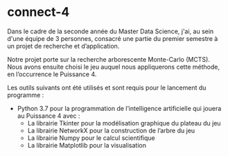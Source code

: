 # connect-4

Dans le cadre de la seconde année du Master Data Science, j'ai, au sein d'une équipe de 3 personnes, consacré une partie du premier semestre à un projet de recherche et d’application.

Notre projet porte sur la recherche arborescente Monte-Carlo (MCTS). Nous avons ensuite choisi le jeu auquel nous appliquerons cette méthode, en l’occurrence le Puissance 4.

Les outils suivants ont été utilisés et sont requis pour le lancement du programme :
- Python 3.7 pour la programmation de l’intelligence artificielle qui jouera au Puissance 4 avec :
    - La librairie Tkinter pour la modélisation graphique du plateau du jeu
    - La librairie NetworkX pour la construction de l’arbre du jeu
    - La librairie Numpy pour le calcul scientifique
    - La librairie Matplotlib pour la visualisation
